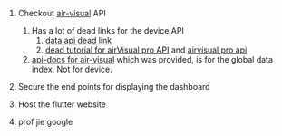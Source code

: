 1. Checkout [air-visual](https://api-docs.iqair.com/) API

   1. Has a lot of dead links for the device API
      1. [data api dead link](https://www.iqair.com/air-pollution-data-api)
      2. [dead tutorial for airVisual pro API](https://www.iqair.com/newsroom/airvisual-pro-device-api-returned-json-format) and [airvisual pro api](https://www.iqair.com/INTL/newsroom/how-to-access-the-airvisual-pro-s-device-api)
   2. [api-docs for air-visual](https://api-docs.iqair.com/#detailed-response-example) which was provided, is for the global data index. Not for device.

2. Secure the end points for displaying the dashboard
3. Host the flutter website
4. prof jie google
